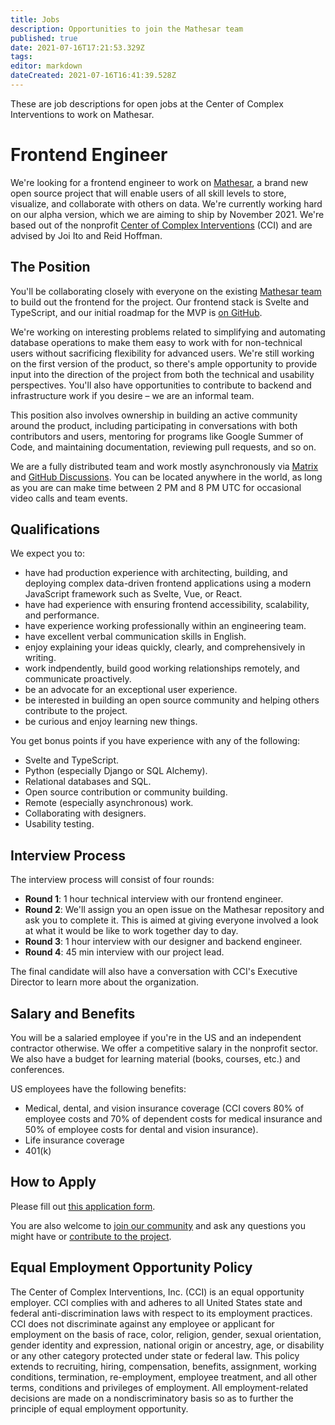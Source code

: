 ```yaml
---
title: Jobs
description: Opportunities to join the Mathesar team
published: true
date: 2021-07-16T17:21:53.329Z
tags: 
editor: markdown
dateCreated: 2021-07-16T16:41:39.528Z
---
```


These are job descriptions for open jobs at the Center of Complex Interventions to work on Mathesar.

# Frontend Engineer

We're looking for a frontend engineer to work on [Mathesar](https://wiki.mathesar.org/), a brand new open source project that will enable users of all skill levels to store, visualize, and collaborate with others on data. We're currently working hard on our alpha version, which we are aiming to ship by November 2021. We're based out of the nonprofit [Center of Complex Interventions](https://www.centerofci.org/) (CCI) and are advised by Joi Ito and Reid Hoffman.

## The Position
You'll be collaborating closely with everyone on the existing [Mathesar team](https://wiki.mathesar.org/team) to build out the frontend for the project. Our frontend stack is Svelte and TypeScript, and our initial roadmap for the MVP is [on GitHub](https://github.com/centerofci/mathesar/milestones?direction=asc&sort=due_date&state=open).

We're working on interesting problems related to simplifying and automating database operations to make them easy to work with for non-technical users without sacrificing flexibility for advanced users. We're still working on the first version of the product, so there's ample opportunity to provide input into the direction of the project from both the technical and usability perspectives. You'll also have opportunities to contribute to backend and infrastructure work if you desire – we are an informal team.

This position also involves ownership in building an active community around the product, including participating in conversations with both contributors and users, mentoring for programs like Google Summer of Code, and maintaining documentation, reviewing pull requests, and so on.

We are a fully distributed team and work mostly asynchronously via [Matrix](https://wiki.mathesar.org/en/community) and [GitHub Discussions](https://github.com/centerofci/mathesar/discussions). You can be located anywhere in the world, as long as you are can make time between 2 PM and 8 PM UTC for occasional video calls and team events.

## Qualifications

We expect you to:

- have had production experience with architecting, building, and deploying complex data-driven frontend applications using a modern JavaScript framework such as Svelte, Vue, or React.
- have had experience with ensuring frontend accessibility, scalability, and performance.
- have experience working professionally within an engineering team.
- have excellent verbal communication skills in English.
- enjoy explaining your ideas quickly, clearly, and comprehensively in writing.
- work indpendently, build good working relationships remotely, and communicate proactively.
- be an advocate for an exceptional user experience.
- be interested in building an open source community and helping others contribute to the project.
- be curious and enjoy learning new things.

You get bonus points if you have experience with any of the following:

- Svelte and TypeScript.
- Python (especially Django or SQL Alchemy).
- Relational databases and SQL.
- Open source contribution or community building.
- Remote (especially asynchronous) work.
- Collaborating with designers.
- Usability testing.

## Interview Process
The interview process will consist of four rounds:

* **Round 1**: 1 hour technical interview with our frontend engineer.
* **Round 2**: We'll assign you an open issue on the Mathesar repository and ask you to complete it. This is aimed at giving everyone involved a look at what it would be like to work together day to day.
* **Round 3**: 1 hour interview with our designer and backend engineer.
* **Round 4**: 45 min interview with our project lead.

The final candidate will also have a conversation with CCI's Executive Director to learn more about the organization.

## Salary and Benefits
You will be a salaried employee if you're in the US and an independent contractor otherwise. We offer a competitive salary in the nonprofit sector. We also have a budget for learning material (books, courses, etc.) and conferences.

US employees have the following benefits:
- Medical, dental, and vision insurance coverage (CCI covers 80% of employee costs and 70% of dependent costs for medical insurance and 50% of employee costs for dental and vision insurance).
- Life insurance coverage
- 401(k)

## How to Apply
Please fill out [this application form](https://airtable.com/shrvNKkiDJmoQFvR3).

You are also welcome to [join our community](https://wiki.mathesar.org/community) and ask any questions you might have or [contribute to the project](https://wiki.mathesar.org/community/contributing).

## Equal Employment Opportunity Policy  
The Center of Complex Interventions, Inc. (CCI) is an equal opportunity employer. CCI complies with and adheres to all United States state and federal anti-discrimination laws with respect to its employment practices. CCI does not discriminate against any employee or applicant for employment on the basis of race, color, religion, gender, sexual orientation, gender identity and expression, national origin or ancestry, age, or disability or any other category protected under state or federal law. This policy extends to recruiting, hiring, compensation, benefits, assignment, working conditions, termination, re-employment, employee treatment, and all other terms, conditions and privileges of employment. All employment-related decisions are made on a nondiscriminatory basis so as to further the principle of equal employment opportunity.
